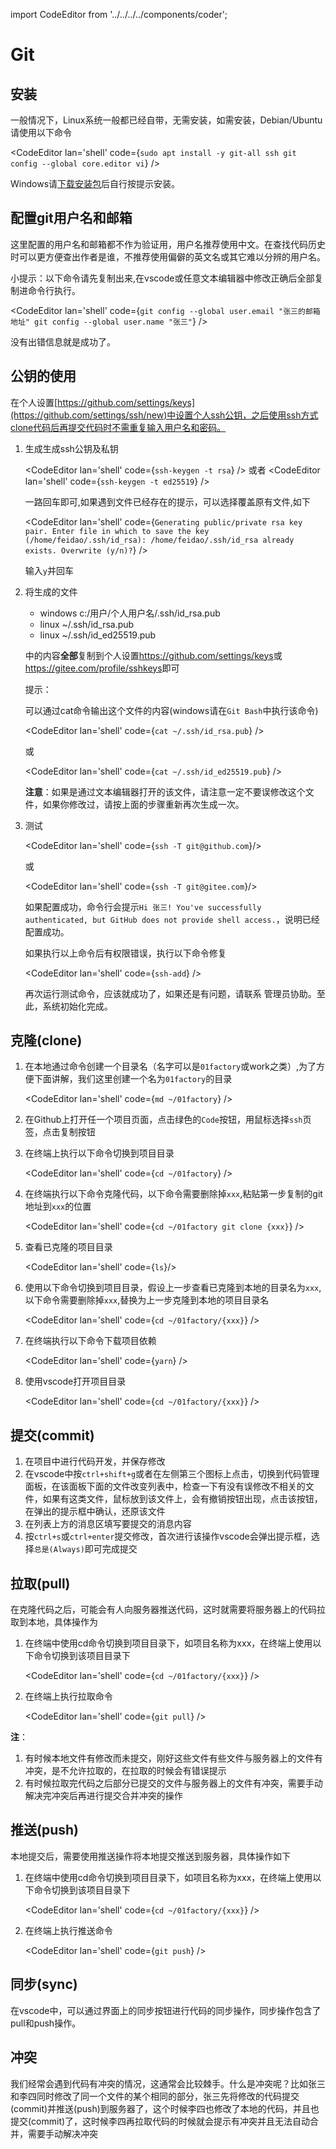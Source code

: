 import CodeEditor from '../../../../components/coder';

# Git

## 安装

一般情况下，Linux系统一般都已经自带，无需安装，如需安装，Debian/Ubuntu请使用以下命令

<CodeEditor lan='shell' code={`
sudo apt install -y git-all ssh
git config --global core.editor vi
`} />

Windows请[下载安装包](https://github.com/git-for-windows/git/releases/download/v2.29.0.windows.1/Git-2.29.0-64-bit.exe)后自行按提示安装。

## 配置git用户名和邮箱

这里配置的用户名和邮箱都不作为验证用，用户名推荐使用中文。在查找代码历史时可以更方便查出作者是谁，不推荐使用偏僻的英文名或其它难以分辨的用户名。

小提示：以下命令请先复制出来,在vscode或任意文本编辑器中修改正确后全部复制进命令行执行。

<CodeEditor lan='shell' code={`
git config --global user.email "张三的邮箱地址"
git config --global user.name "张三"
`} />

没有出错信息就是成功了。

## 公钥的使用

在个人设置[https://github.com/settings/keys](https://github.com/settings/ssh/new)中设置个人ssh公钥，之后使用ssh方式clone代码后再提交代码时不需重复输入用户名和密码。

1. 生成生成ssh公钥及私钥

	<CodeEditor lan='shell' code={`ssh-keygen -t rsa`} />
	或者
	<CodeEditor lan='shell' code={`ssh-keygen -t ed25519`} />

	一路回车即可,如果遇到文件已经存在的提示，可以选择覆盖原有文件,如下

	<CodeEditor lan='shell' code={`Generating public/private rsa key pair.
	Enter file in which to save the key (/home/feidao/.ssh/id_rsa):
	/home/feidao/.ssh/id_rsa already exists.
	Overwrite (y/n)?`} />

	输入`y`并回车

1. 将生成的文件

	- windows c:/用户/个人用户名/.ssh/id_rsa.pub
	- linux ~/.ssh/id_rsa.pub
	- linux ~/.ssh/id_ed25519.pub

	中的内容**全部**复制到个人设置<https://github.com/settings/keys>或<https://gitee.com/profile/sshkeys>即可

	提示：

	可以通过cat命令输出这个文件的内容(windows请在`Git Bash`中执行该命令)

	<CodeEditor lan='shell' code={`cat ~/.ssh/id_rsa.pub`} />

	或

	<CodeEditor lan='shell' code={`cat ~/.ssh/id_ed25519.pub`} />

	**注意**：如果是通过文本编辑器打开的该文件，请注意一定不要误修改这个文件，如果你修改过，请按上面的步骤重新再次生成一次。

1. 测试

	<CodeEditor lan='shell' code={`ssh -T git@github.com`}/>

	或

	<CodeEditor lan='shell' code={`ssh -T git@gitee.com`}/>

	如果配置成功，命令行会提示`Hi 张三! You've successfully authenticated, but GitHub does not provide shell access.`，说明已经配置成功。

	如果执行以上命令后有权限错误，执行以下命令修复

	<CodeEditor lan='shell' code={`ssh-add`} />

	再次运行测试命令，应该就成功了，如果还是有问题，请联系 管理员协助。至此，系统初始化完成。

## 克隆(clone)

1. 在本地通过命令创建一个目录名（名字可以是`01factory`或work之类）,为了方便下面讲解，我们这里创建一个名为`01factory`的目录

	<CodeEditor lan='shell' code={`md ~/01factory`} />

1. 在Github上打开任一个项目页面，点击绿色的`Code`按钮，用鼠标选择`ssh`页签，点击复制按钮
1. 在终端上执行以下命令切换到项目目录

	<CodeEditor lan='shell' code={`cd ~/01factory`} />

1. 在终端执行以下命令克隆代码，以下命令需要删除掉`xxx`,粘贴第一步复制的git地址到`xxx`的位置

	<CodeEditor lan='shell' code={`cd ~/01factory
	git clone {xxx}`} />

1. 查看已克隆的项目目录

	<CodeEditor lan='shell' code={`ls`}/>

1. 使用以下命令切换到项目目录，假设上一步查看已克隆到本地的目录名为`xxx`,以下命令需要删除掉`xxx`,替换为上一步克隆到本地的项目目录名

	<CodeEditor lan='shell' code={`cd ~/01factory/{xxx}`} />

1. 在终端执行以下命令下载项目依赖

	<CodeEditor lan='shell' code={`yarn`} />

1. 使用vscode打开项目目录

	<CodeEditor lan='shell' code={`cd ~/01factory/{xxx}`} />

## 提交(commit)

1. 在项目中进行代码开发，并保存修改
1. 在vscode中按`ctrl+shift+g`或者在左侧第三个图标上点击，切换到代码管理面板，在该面板下面的文件改变列表中，检查一下有没有误修改不相关的文件，如果有这类文件，鼠标放到该文件上，会有撤销按钮出现，点击该按钮，在弹出的提示框中确认，还原该文件
1. 在列表上方的消息区填写要提交的消息内容
1. 按`ctrl+s`或`ctrl+enter`提交修改，首次进行该操作vscode会弹出提示框，选择`总是(Always)`即可完成提交

## 拉取(pull)

在克隆代码之后，可能会有人向服务器推送代码，这时就需要将服务器上的代码拉取到本地，具体操作为

1. 在终端中使用cd命令切换到项目目录下，如项目名称为xxx，在终端上使用以下命令切换到该项目目录下

	<CodeEditor lan='shell' code={`cd ~/01factory/{xxx}`} />

1. 在终端上执行拉取命令

	<CodeEditor lan='shell' code={`git pull`} />

**注**：

1. 有时候本地文件有修改而未提交，刚好这些文件有些文件与服务器上的文件有冲突，是不允许拉取的，在拉取的时候会有错误提示
1. 有时候拉取完代码之后部分已提交的文件与服务器上的文件有冲突，需要手动解决完冲突后再进行提交合并冲突的操作

## 推送(push)

本地提交后，需要使用推送操作将本地提交推送到服务器，具体操作如下

1. 在终端中使用cd命令切换到项目目录下，如项目名称为xxx，在终端上使用以下命令切换到该项目目录下

	<CodeEditor lan='shell' code={`cd ~/01factory/{xxx}`} />

1. 在终端上执行推送命令

	<CodeEditor lan='shell' code={`git push`} />

## 同步(sync)

在vscode中，可以通过界面上的同步按钮进行代码的同步操作，同步操作包含了pull和push操作。

## 冲突

我们经常会遇到代码有冲突的情况，这通常会比较棘手。什么是冲突呢？比如张三和李四同时修改了同一个文件的某个相同的部分，张三先将修改的代码提交(commit)并推送(push)到服务器了，这个时候李四也修改了本地的代码，并且也提交(commit)了，这时候李四再拉取代码的时候就会提示有冲突并且无法自动合并，需要手动解决冲突

